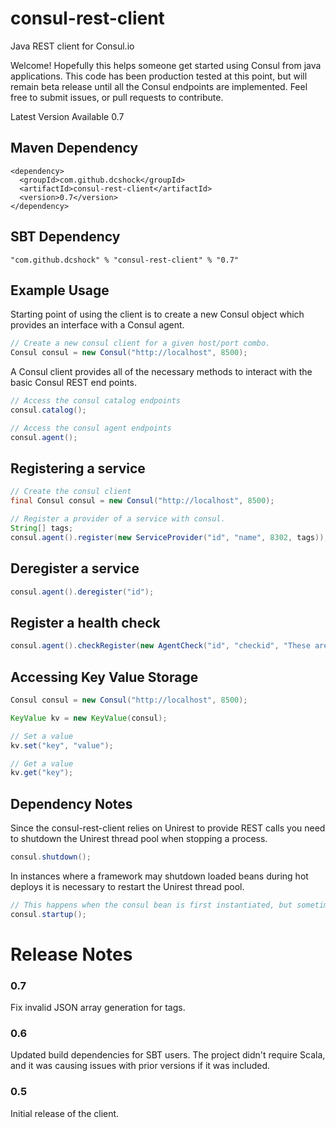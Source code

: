 consul-rest-client
==================

Java REST client for Consul.io

Welcome! Hopefully this helps someone get started using Consul from java applications. This code has been production tested at this point, but will remain beta release until all the Consul endpoints are implemented. Feel free to submit issues, or pull requests to contribute. 

Latest Version Available 0.7

## Maven Dependency
```
<dependency>
  <groupId>com.github.dcshock</groupId>
  <artifactId>consul-rest-client</artifactId>
  <version>0.7</version>
</dependency>
```

## SBT Dependency
```
"com.github.dcshock" % "consul-rest-client" % "0.7"
```

## Example Usage
Starting point of using the client is to create a new Consul object which provides an interface with a Consul agent. 

```java
// Create a new consul client for a given host/port combo. 
Consul consul = new Consul("http://localhost", 8500);
```

A Consul client provides all of the necessary methods to interact with the basic Consul REST end points. 

```java
// Access the consul catalog endpoints
consul.catalog();

// Access the consul agent endpoints
consul.agent();
```

## Registering a service
```java
// Create the consul client
final Consul consul = new Consul("http://localhost", 8500);

// Register a provider of a service with consul. 
String[] tags;
consul.agent().register(new ServiceProvider("id", "name", 8302, tags));
```

## Deregister a service
```java
consul.agent().deregister("id");
```

## Register a health check
```java
consul.agent().checkRegister(new AgentCheck("id", "checkid", "These are some notes", "/usr/local/bin/check_mem.py", "10s", "15s"));
```

## Accessing Key Value Storage
```java
Consul consul = new Consul("http://localhost", 8500);

KeyValue kv = new KeyValue(consul);

// Set a value
kv.set("key", "value");

// Get a value
kv.get("key");
```

## Dependency Notes
Since the consul-rest-client relies on Unirest to provide REST calls you need to shutdown the Unirest thread pool when stopping a process. 

```java
consul.shutdown();
```

In instances where a framework may shutdown loaded beans during hot deploys it is necessary to restart the Unirest thread pool. 

```java
// This happens when the consul bean is first instantiated, but sometimes the Unirest rug can get pulled, and require a manual jump start. 
consul.startup();
```

# Release Notes

### 0.7
Fix invalid JSON array generation for tags.

### 0.6
Updated build dependencies for SBT users. The project didn't require Scala, and it was causing issues with prior versions if it was included.

### 0.5
Initial release of the client.
